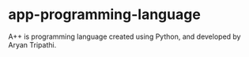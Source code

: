 # app-programming-language
A++ is programming language created using Python, and developed by Aryan Tripathi.
